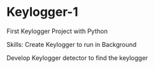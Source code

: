 # Keylogger-1
First Keylogger Project with Python

Skills:
Create Keylogger to run in Background

Develop Keylogger detector to find the keylogger
